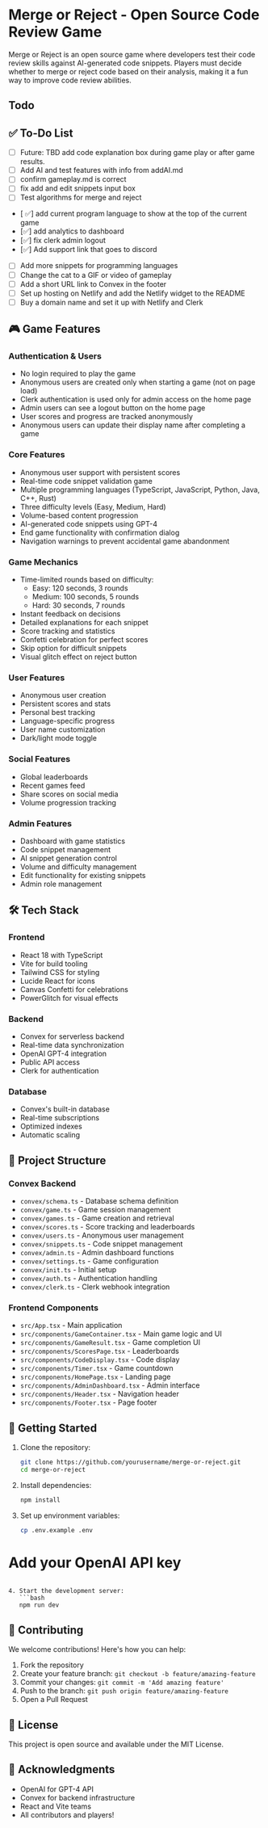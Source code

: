 # Merge or Reject - Open Source Code Review Game

Merge or Reject is an open source game where developers test their code review skills against AI-generated code snippets. Players must decide whether to merge or reject code based on their analysis, making it a fun way to improve code review abilities.

## Todo

## ✅ To-Do List

- [ ] Future: TBD add code explanation box during game play or after game results.
- [ ] Add AI and test features with info from addAI.md
- [ ] confirm gameplay.md is correct
- [ ] fix add and edit snippets input box
- [ ] Test algorithms for merge and reject
- [ ✅] add current program language to show at the top of the current game
- [✅] add analytics to dashboard
- [✅] fix clerk admin logout
- [✅] Add support link that goes to discord
- [ ] Add more snippets for programming languages
- [ ] Change the cat to a GIF or video of gameplay
- [ ] Add a short URL link to Convex in the footer
- [ ] Set up hosting on Netlify and add the Netlify widget to the README
- [ ] Buy a domain name and set it up with Netlify and Clerk

## 🎮 Game Features

### Authentication & Users

- No login required to play the game
- Anonymous users are created only when starting a game (not on page load)
- Clerk authentication is used only for admin access on the home page
- Admin users can see a logout button on the home page
- User scores and progress are tracked anonymously
- Anonymous users can update their display name after completing a game

### Core Features

- Anonymous user support with persistent scores
- Real-time code snippet validation game
- Multiple programming languages (TypeScript, JavaScript, Python, Java, C++, Rust)
- Three difficulty levels (Easy, Medium, Hard)
- Volume-based content progression
- AI-generated code snippets using GPT-4
- End game functionality with confirmation dialog
- Navigation warnings to prevent accidental game abandonment

### Game Mechanics

- Time-limited rounds based on difficulty:
  - Easy: 120 seconds, 3 rounds
  - Medium: 100 seconds, 5 rounds
  - Hard: 30 seconds, 7 rounds
- Instant feedback on decisions
- Detailed explanations for each snippet
- Score tracking and statistics
- Confetti celebration for perfect scores
- Skip option for difficult snippets
- Visual glitch effect on reject button

### User Features

- Anonymous user creation
- Persistent scores and stats
- Personal best tracking
- Language-specific progress
- User name customization
- Dark/light mode toggle

### Social Features

- Global leaderboards
- Recent games feed
- Share scores on social media
- Volume progression tracking

### Admin Features

- Dashboard with game statistics
- Code snippet management
- AI snippet generation control
- Volume and difficulty management
- Edit functionality for existing snippets
- Admin role management

## 🛠 Tech Stack

### Frontend

- React 18 with TypeScript
- Vite for build tooling
- Tailwind CSS for styling
- Lucide React for icons
- Canvas Confetti for celebrations
- PowerGlitch for visual effects

### Backend

- Convex for serverless backend
- Real-time data synchronization
- OpenAI GPT-4 integration
- Public API access
- Clerk for authentication

### Database

- Convex's built-in database
- Real-time subscriptions
- Optimized indexes
- Automatic scaling

## 📁 Project Structure

### Convex Backend

- `convex/schema.ts` - Database schema definition
- `convex/game.ts` - Game session management
- `convex/games.ts` - Game creation and retrieval
- `convex/scores.ts` - Score tracking and leaderboards
- `convex/users.ts` - Anonymous user management
- `convex/snippets.ts` - Code snippet management
- `convex/admin.ts` - Admin dashboard functions
- `convex/settings.ts` - Game configuration
- `convex/init.ts` - Initial setup
- `convex/auth.ts` - Authentication handling
- `convex/clerk.ts` - Clerk webhook integration

### Frontend Components

- `src/App.tsx` - Main application
- `src/components/GameContainer.tsx` - Main game logic and UI
- `src/components/GameResult.tsx` - Game completion UI
- `src/components/ScoresPage.tsx` - Leaderboards
- `src/components/CodeDisplay.tsx` - Code display
- `src/components/Timer.tsx` - Game countdown
- `src/components/HomePage.tsx` - Landing page
- `src/components/AdminDashboard.tsx` - Admin interface
- `src/components/Header.tsx` - Navigation header
- `src/components/Footer.tsx` - Page footer

## 🚀 Getting Started

1. Clone the repository:

   ```bash
   git clone https://github.com/yourusername/merge-or-reject.git
   cd merge-or-reject
   ```

2. Install dependencies:

   ```bash
   npm install
   ```

3. Set up environment variables:
   ```bash
   cp .env.example .env
   ```

# Add your OpenAI API key

````

4. Start the development server:
   ```bash
   npm run dev
````

## 🤝 Contributing

We welcome contributions! Here's how you can help:

1. Fork the repository
2. Create your feature branch: `git checkout -b feature/amazing-feature`
3. Commit your changes: `git commit -m 'Add amazing feature'`
4. Push to the branch: `git push origin feature/amazing-feature`
5. Open a Pull Request

## 📝 License

This project is open source and available under the MIT License.

## 🙏 Acknowledgments

- OpenAI for GPT-4 API
- Convex for backend infrastructure
- React and Vite teams
- All contributors and players!
